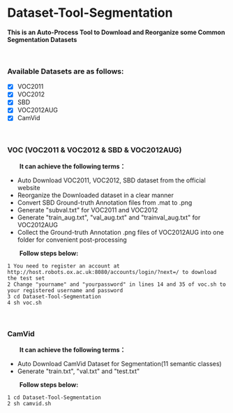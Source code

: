 # Dataset-Tool-Segmentation

**This is an Auto-Process Tool to Download and Reorganize some Common Segmentation Datasets**

&nbsp;

### Available Datasets are as follows:
- [x] VOC2011
- [x] VOC2012
- [x] SBD
- [x] VOC2012AUG
- [x] CamVid

&nbsp;

### VOC  (VOC2011 & VOC2012 & SBD & VOC2012AUG)

&emsp;&emsp;**It can achieve the following terms：**
+ Auto Download VOC2011, VOC2012, SBD dataset from the official website
+ Reorganize the Downloaded dataset in a clear manner
+ Convert SBD Ground-truth Annotation files from .mat to .png
+ Generate "subval.txt" for VOC2011 and VOC2012
+ Generate "train_aug.txt", "val_aug.txt" and "trainval_aug.txt" for VOC2012AUG
+ Collect the Ground-truth Annotation .png files of VOC2012AUG into one folder for convenient post-processing

&emsp;&emsp;**Follow steps below:**  

```
1 You need to register an account at http://host.robots.ox.ac.uk:8080/accounts/login/?next=/ to download the test set
2 Change "yourname" and "yourpassword" in lines 14 and 35 of voc.sh to your registered username and password
3 cd Dataset-Tool-Segmentation
4 sh voc.sh 
```

&nbsp;

### CamVid

&emsp;&emsp;**It can achieve the following terms：**
+ Auto Download CamVid Dataset for Segmentation(11 semantic classes)
+ Generate "train.txt", "val.txt" and "test.txt"

&emsp;&emsp;**Follow steps below:**  
```
1 cd Dataset-Tool-Segmentation
2 sh camvid.sh
```

